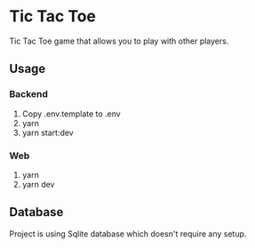 # Tic Tac Toe

Tic Tac Toe game that allows you to play with other players.

## Usage

### Backend

1. Copy .env.template to .env
2. yarn
3. yarn start:dev

### Web

1. yarn
2. yarn dev

## Database

Project is using Sqlite database which doesn't require any setup.